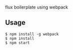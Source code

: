 flux boilerplate using webpack

## Usage
```
$ npm install -g webpack
$ npm install
$ npm start
```

